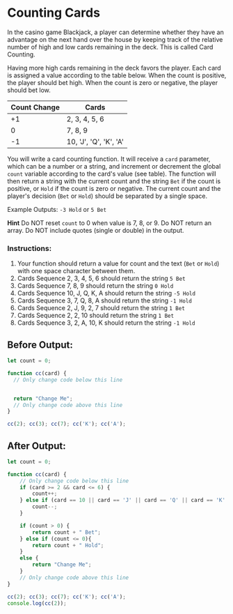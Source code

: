 # Counting Cards

In the casino game Blackjack, a player can determine whether they have an advantage on the next hand over the house by keeping track of the relative number of high and low cards remaining in the deck. This is called Card Counting.

Having more high cards remaining in the deck favors the player. Each card is assigned a value according to the table below. When the count is positive, the player should bet high. When the count is zero or negative, the player should bet low.

| Count Change | Cards                |
|--------------|----------------------|
| +1           | 2, 3, 4, 5, 6        |
| 0            | 7, 8, 9              |
| -1           | 10, 'J', 'Q', 'K', 'A' |

You will write a card counting function. It will receive a `card` parameter, which can be a number or a string, and increment or decrement the global `count` variable according to the card's value (see table). The function will then return a string with the current count and the string `Bet` if the count is positive, or `Hold` if the count is zero or negative. The current count and the player's decision (`Bet` or `Hold`) should be separated by a single space.

Example Outputs: `-3 Hold` or `5 Bet`

**Hint**
Do NOT reset `count` to 0 when value is 7, 8, or 9.
Do NOT return an array.
Do NOT include quotes (single or double) in the output.

### Instructions:
1. Your function should return a value for count and the text (`Bet` or `Hold`) with one space character between them.
2. Cards Sequence 2, 3, 4, 5, 6 should return the string `5 Bet`
3. Cards Sequence 7, 8, 9 should return the string `0 Hold`
4. Cards Sequence 10, J, Q, K, A should return the string `-5 Hold`
5. Cards Sequence 3, 7, Q, 8, A should return the string `-1 Hold`
6. Cards Sequence 2, J, 9, 2, 7 should return the string `1 Bet`
7. Cards Sequence 2, 2, 10 should return the string `1 Bet`
8. Cards Sequence 3, 2, A, 10, K should return the string `-1 Hold`

## Before Output:
```javascript
let count = 0;

function cc(card) {
  // Only change code below this line


  return "Change Me";
  // Only change code above this line
}

cc(2); cc(3); cc(7); cc('K'); cc('A');
```

## After Output:
```javascript
let count = 0;

function cc(card) {
    // Only change code below this line
    if (card >= 2 && card <= 6) {
        count++;
    } else if (card == 10 || card == 'J' || card == 'Q' || card == 'K' || card == 'A') {
        count--;
    }

    if (count > 0) {
        return count + " Bet";
    } else if (count <= 0){
        return count + " Hold";
    }
    else {
        return "Change Me";
    }
    // Only change code above this line
}

cc(2); cc(3); cc(7); cc('K'); cc('A');
console.log(cc(2));
```